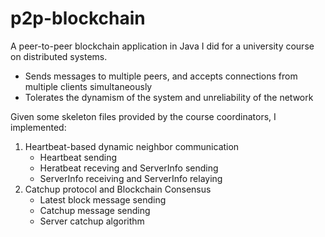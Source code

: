 # p2p-blockchain
A peer-to-peer blockchain application in Java I did for a university course on distributed systems.
* Sends messages to multiple peers, and accepts connections from multiple clients simultaneously
* Tolerates the dynamism of the system and unreliability of the network

Given some skeleton files provided by the course coordinators, I implemented:
1. Heartbeat-based dynamic neighbor communication
   * Heartbeat sending
   * Heratbeat receving and ServerInfo sending
   * ServerInfo receiving and ServerInfo relaying
2. Catchup protocol and Blockchain Consensus
   * Latest block message sending
   * Catchup message sending
   * Server catchup algorithm
